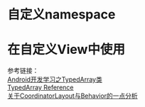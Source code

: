 # 自定义namespace
##

# 在自定义View中使用


参考链接：  
[Android开发学习之TypedArray类](http://blog.csdn.net/richerg85/article/details/11749421)  
[TypedArray Reference](http://developer.android.com/reference/android/content/res/TypedArray.html)  
[关于CoordinatorLayout与Behavior的一点分析](http://www.jianshu.com/p/a506ee4afecb)

